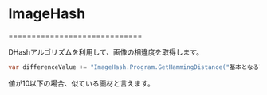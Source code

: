 # ImageHash
=============================

DHashアルゴリズムを利用して、画像の相違度を取得します。

```csharp
var differenceValue += "ImageHash.Program.GetHammingDistance("基本となる画像ファイルパス","比較対象の画像ファイルパス");
```
値が10以下の場合、似ている画材と言えます。




